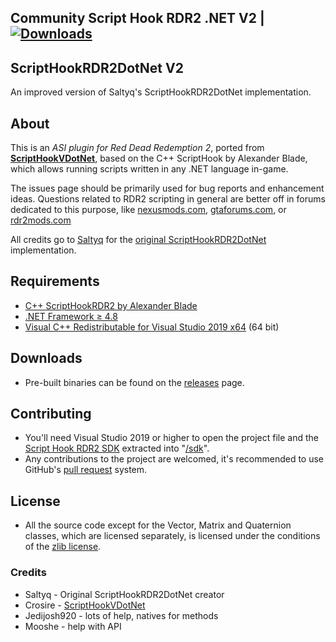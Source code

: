 ## Community Script Hook RDR2 .NET V2 | [![Downloads](https://raster.shields.io/github/downloads/Halen84/ScriptHookRDR2DotNet/total.svg?style=for-the-badge)](https://github.com/Halen84/ScriptHookRDR2DotNet/releases)

## ScriptHookRDR2DotNet V2

An improved version of Saltyq's ScriptHookRDR2DotNet implementation.

## About

This is an *ASI plugin for Red Dead Redemption 2*, ported from [**ScriptHookVDotNet**](https://github.com/crosire/scripthookvdotnet/), based on the C++ ScriptHook by Alexander Blade, which allows running scripts written in any .NET language in-game.

The issues page should be primarily used for bug reports and enhancement ideas. Questions related to RDR2 scripting in general are better off in forums dedicated to this purpose, like [nexusmods.com](https://www.nexusmods.com/reddeadredemption2),  [gtaforums.com](https://gtaforums.com/forum/459-modding/), or [rdr2mods.com](https://www.rdr2mods.com/)

All credits go to [Saltyq](https://github.com/Saltyq) for the [original ScriptHookRDR2DotNet](https://github.com/Saltyq/ScriptHookRDR2DotNet) implementation.

## Requirements

* [C++ ScriptHookRDR2 by Alexander Blade](http://www.dev-c.com/rdr2/scripthookrdr2/)
* [.NET Framework ≥ 4.8]()
* [Visual C++ Redistributable for Visual Studio 2019 x64](https://support.microsoft.com/en-us/help/2977003/the-latest-supported-visual-c-downloads) (64 bit)

## Downloads

- Pre-built binaries can be found on the [releases](https://github.com/halen84/scripthookrdr2dotnet/releases) page.

## Contributing

- You'll need Visual Studio 2019 or higher to open the project file and the [Script Hook RDR2 SDK](http://dev-c.com/rdr2/scripthookrdr2/) extracted into "[/sdk](/sdk)".
- Any contributions to the project are welcomed, it's recommended to use GitHub's [pull request](https://help.github.com/articles/using-pull-requests/) system.

## License

- All the source code except for the Vector, Matrix and Quaternion classes, which are licensed separately, is licensed under the conditions of the [zlib license](LICENSE.txt).

### Credits
* Saltyq - Original ScriptHookRDR2DotNet creator
* Crosire - [ScriptHookVDotNet](https://github.com/crosire/scripthookvdotnet)
* Jedijosh920 - lots of help, natives for methods
* Mooshe - help with API
